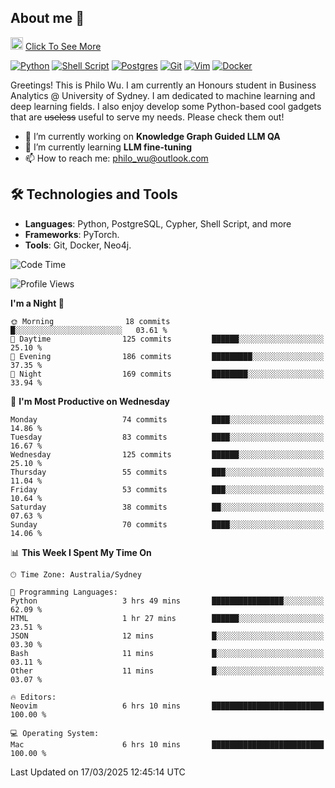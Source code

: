 ## About me 🤗

<a href="#"><img src="https://media.giphy.com/media/hvRJCLFzcasrR4ia7z/giphy.gif" width="20px" height="20px"></a> [Click To See More](https://codeboyphilo.github.io)

[![Python](https://img.shields.io/badge/python-3670A0?style=for-the-badge&logo=python&logoColor=ffdd54)](#)
[![Shell Script](https://img.shields.io/badge/shell_script-%23121011.svg?style=for-the-badge&logo=gnu-bash&logoColor=white)](#)
[![Postgres](https://img.shields.io/badge/postgres-%23316192.svg?style=for-the-badge&logo=postgresql&logoColor=white)](#)
[![Git](https://img.shields.io/badge/git-%23F05033.svg?style=for-the-badge&logo=git&logoColor=white)](#)
[![Vim](https://img.shields.io/badge/VIM-%2311AB00.svg?style=for-the-badge&logo=vim&logoColor=white)](#)
[![Docker](https://img.shields.io/badge/docker-%230db7ed.svg?style=for-the-badge&logo=docker&logoColor=white)](#)

Greetings! This is Philo Wu. I am currently an Honours student in Business Analytics \@ University of Sydney. I am dedicated to machine learning and deep learning fields. I also enjoy develop some Python-based cool gadgets that are ~~useless~~ useful to serve my needs. Please check them out!

- 🔭 I’m currently working on **Knowledge Graph Guided LLM QA**
- 🌱 I’m currently learning **LLM fine-tuning**
- 📫 How to reach me: philo_wu@outlook.com

## 🛠 Technologies and Tools
- **Languages**: Python, PostgreSQL, Cypher, Shell Script, and more
- **Frameworks**: PyTorch.
- **Tools**: Git, Docker, Neo4j.

<!--START_SECTION:waka-->
![Code Time](http://img.shields.io/badge/Code%20Time-714%20hrs%2021%20mins-blue)

![Profile Views](http://img.shields.io/badge/Profile%20Views-0-blue)

**I'm a Night 🦉** 

```text
🌞 Morning                18 commits          █░░░░░░░░░░░░░░░░░░░░░░░░   03.61 % 
🌆 Daytime                125 commits         ██████░░░░░░░░░░░░░░░░░░░   25.10 % 
🌃 Evening                186 commits         █████████░░░░░░░░░░░░░░░░   37.35 % 
🌙 Night                  169 commits         ████████░░░░░░░░░░░░░░░░░   33.94 % 
```
📅 **I'm Most Productive on Wednesday** 

```text
Monday                   74 commits          ████░░░░░░░░░░░░░░░░░░░░░   14.86 % 
Tuesday                  83 commits          ████░░░░░░░░░░░░░░░░░░░░░   16.67 % 
Wednesday                125 commits         ██████░░░░░░░░░░░░░░░░░░░   25.10 % 
Thursday                 55 commits          ███░░░░░░░░░░░░░░░░░░░░░░   11.04 % 
Friday                   53 commits          ███░░░░░░░░░░░░░░░░░░░░░░   10.64 % 
Saturday                 38 commits          ██░░░░░░░░░░░░░░░░░░░░░░░   07.63 % 
Sunday                   70 commits          ████░░░░░░░░░░░░░░░░░░░░░   14.06 % 
```


📊 **This Week I Spent My Time On** 

```text
🕑︎ Time Zone: Australia/Sydney

💬 Programming Languages: 
Python                   3 hrs 49 mins       ████████████████░░░░░░░░░   62.09 % 
HTML                     1 hr 27 mins        ██████░░░░░░░░░░░░░░░░░░░   23.51 % 
JSON                     12 mins             █░░░░░░░░░░░░░░░░░░░░░░░░   03.30 % 
Bash                     11 mins             █░░░░░░░░░░░░░░░░░░░░░░░░   03.11 % 
Other                    11 mins             █░░░░░░░░░░░░░░░░░░░░░░░░   03.07 % 

🔥 Editors: 
Neovim                   6 hrs 10 mins       █████████████████████████   100.00 % 

💻 Operating System: 
Mac                      6 hrs 10 mins       █████████████████████████   100.00 % 
```


 Last Updated on 17/03/2025 12:45:14 UTC
<!--END_SECTION:waka-->
